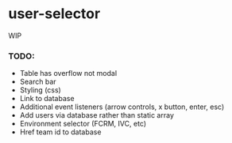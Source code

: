 # user-selector
WIP

### TODO:
- Table has overflow not modal
- Search bar
- Styling (css)
- Link to database
- Additional event listeners (arrow controls, x button, enter, esc)
- Add users via database rather than static array
- Environment selector (FCRM, IVC, etc)
- Href team id to database 